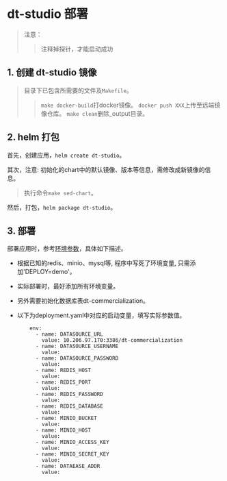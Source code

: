 # dt-studio 部署

> 注意：
> > 注释掉探针，才能启动成功

## 1. 创建 dt-studio 镜像

> 目录下已包含所需要的文件及`Makefile`。
> > `make docker-build`打docker镜像。
> > `docker push XXX`上传至远端镜像仓库。
> > `make clean`删除_output目录。

## 2. helm 打包

首先，创建应用，`helm create dt-studio`。

其次，注意: 初始化的chart中的默认镜像、版本等信息，需修改成新镜像的信息。
> 执行命令`make sed-chart`。

然后，打包，`helm package dt-studio`。

## 3. 部署

部署应用时，参考[环境参数](docs/dt-studio环境参数.txt)，具体如下描述。

- 根据已知的redis、minio、mysql等, 程序中写死了环境变量, 只需添加'DEPLOY=demo'。
- 实际部署时，最好添加所有环境变量。
- 另外需要初始化数据库表dt-commercialization。
- 以下为deployment.yaml中对应的启动变量，填写实际参数值。

          env:
            - name: DATASOURCE_URL
              value: 10.206.97.170:3386/dt-commercialization
            - name: DATASOURCE_USERNAME
              value: 
            - name: DATASOURCE_PASSWORD
              value: 
            - name: REDIS_HOST
              value: 
            - name: REDIS_PORT
              value: 
            - name: REDIS_PASSWORD
              value: 
            - name: REDIS_DATABASE
              value: 
            - name: MINIO_BUCKET
              value: 
            - name: MINIO_HOST
              value: 
            - name: MINIO_ACCESS_KEY
              value: 
            - name: MINIO_SECRET_KEY
              value: 
            - name: DATAEASE_ADDR
              value: 
